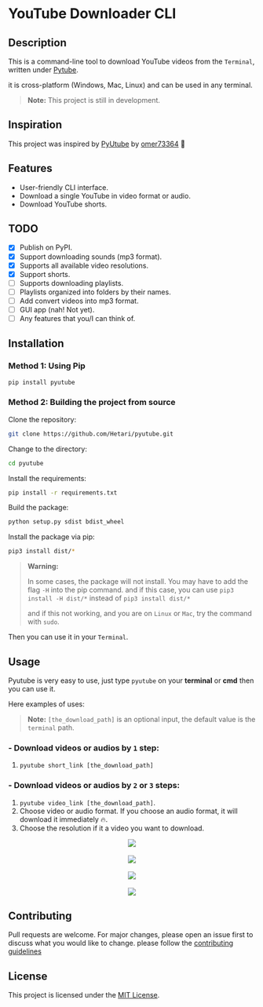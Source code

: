# YouTube Downloader CLI

## Description

This is a command-line tool to download YouTube videos from the `Terminal`, written under [Pytube](https://pytube.io/).

it is cross-platform (Windows, Mac, Linux) and can be used in any terminal.

> **Note:** This project is still in development.

## Inspiration

This project was inspired by [PyUtube](https://github.com/omer73364/uTube/) by [omer73364](https://github.com/omer73364) 🤩

## Features

- User-friendly CLI interface.
- Download a single YouTube in video format or audio.
- Download YouTube shorts.

## TODO

- [x] Publish on PyPI.
- [x] Support downloading sounds (mp3 format).
- [x] Supports all available video resolutions.
- [x] Support shorts.
- [ ] Supports downloading playlists.
- [ ] Playlists organized into folders by their names.
- [ ] Add convert videos into mp3 format.
- [ ] GUI app (nah! Not yet).
- [ ] Any features that you/I can think of.

## Installation

### Method 1: Using Pip

```bash
pip install pyutube
```

### Method 2: Building the project from source

Clone the repository:

```bash
git clone https://github.com/Hetari/pyutube.git
```

Change to the directory:

```bash
cd pyutube
```

Install the requirements:

```bash
pip install -r requirements.txt
```

Build the package:

```bash
python setup.py sdist bdist_wheel
```

Install the package via pip:

```bash
pip3 install dist/*
```

> **Warning:**
>
> In some cases, the package will not install. You may have to add the flag `-H` into the pip command. and if this case, you can use `pip3 install -H dist/*` instead of `pip3 install dist/*`
>
> and if this not working, and you are on `Linux` or `Mac`, try the command with `sudo`.

Then you can use it in your `Terminal`.

## Usage

Pyutube is very easy to use, just type `pyutube` on your **terminal** or **cmd** then you can use it.

Here examples of uses:

> **Note:** `[the_download_path]` is an optional input, the default value is the `terminal` path.

### **- Download videos or audios by `1` step:**

1. `pyutube short_link [the_download_path]`

### **- Download videos or audios by `2` or `3` steps:**

1.  `pyutube video_link [the_download_path]`.
2.  Choose video or audio format. If you choose an audio format, it will download it immediately 🔥.
3.  Choose the resolution if it a video you want to download.

<div style="text-align: center;">
    <img src="pyutube/images/image1.png" />
    <br />
    <br />
    <img src="pyutube/images/image2.png" />
    <br />
    <br />
    <img src="pyutube/images/image3.png" />
    <br />
    <br />
    <img src="pyutube/images/image4.png" />

</div>

## Contributing

Pull requests are welcome. For major changes, please open an issue first to discuss what you would like to change.
please follow the [contributing guidelines](https://github.com/Hetari/pyutube/blob/main/CONTRIBUTING.md)

## License

This project is licensed under the [MIT License](https://github.com/Hetari/pyutube/blob/main/LICENSE.md).
